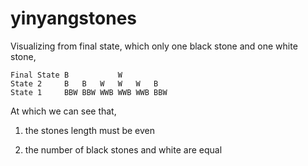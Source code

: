 # yinyangstones

Visualizing from final state, which only one black stone and one white stone,

```
Final State B           W
State 2     B   B   W   W   W   B
State 1     BBW BBW WWB WWB WWB BBW
```

At which we can see that, 

1) the stones length must be even

2) the number of black stones and white are equal
